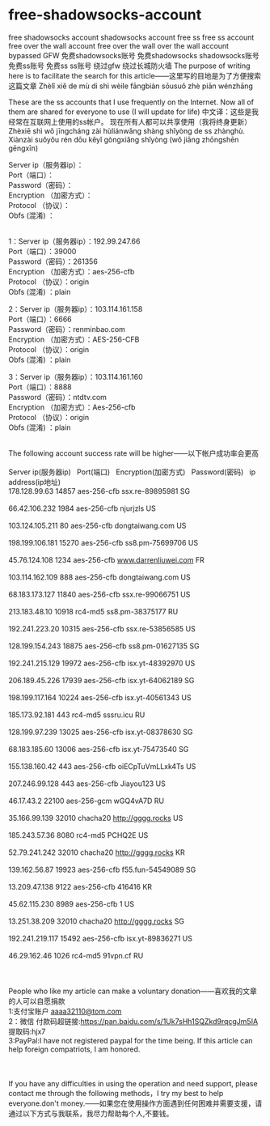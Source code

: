 # free-shadowsocks-account
free shadowsocks account shadowsocks account free ss free ss account free over the wall account free over the wall over the wall account bypassed GFW 免费shadowsocks账号 免费shadowsocks shadowsocks账号 免费ss账号 免费ss ss账号 绕过gfw 绕过长城防火墙 The purpose of writing here is to facilitate the search for this article——这里写的目地是为了方便搜索这篇文章 Zhèlǐ xiě de mù di shì wèile fāngbiàn sōusuǒ zhè piān wénzhāng

These are the ss accounts that I use frequently on the Internet. Now all of them are shared for everyone to use (I will update for life)&nbsp;中文译：这些是我经常在互联网上使用的ss帐户。 现在所有人都可以共享使用（我将终身更新）Zhèxiē shì wǒ jīngcháng zài hùliánwǎng shàng shǐyòng de ss zhànghù. Xiànzài suǒyǒu rén dōu kěyǐ gòngxiǎng shǐyòng (wǒ jiāng zhōngshēn gēngxīn)

Server ip（服务器ip）：
<br>Port（端口）：
<br>Password（密码）：
<br>Encryption （加密方式）：
<br>Protocol （协议）：
<br> Obfs (混淆) ：

<br>1：Server ip（服务器ip）：192.99.247.66 
<br>Port（端口）：39000
<br>Password（密码）：261356
<br>Encryption （加密方式）：aes-256-cfb
<br>Protocol （协议）：origin
<br> Obfs (混淆) ：plain

2：Server ip（服务器ip）：103.114.161.158
<br>Port（端口）：6666
<br>Password（密码）：renminbao.com
<br>Encryption （加密方式）：AES-256-CFB
<br>Protocol （协议）：origin
<br> Obfs (混淆) ：plain

3：Server ip（服务器ip）：103.114.161.160
<br>Port（端口）：8888
<br>Password（密码）：ntdtv.com
<br>Encryption （加密方式）：Aes-256-cfb
<br>Protocol （协议）：origin
<br> Obfs (混淆) ：plain
&nbsp;

<br>The following account success rate will be higher——以下帐户成功率会更高
<br>
<br>Server ip(服务器ip)&nbsp;&nbsp;&nbsp;Port(端口)&nbsp;&nbsp;&nbsp;Encryption(加密方式)&nbsp;&nbsp;&nbsp;Password(密码)&nbsp;&nbsp;&nbsp;ip address(ip地址)
<br>178.128.99.63	14857	aes-256-cfb	ssx.re-89895981	SG	
<br>66.42.106.232	1984	aes-256-cfb	njurjzls	US	
<br>103.124.105.211	80	aes-256-cfb	dongtaiwang.com	US	
<br>198.199.106.181	15270	aes-256-cfb	ss8.pm-75699706	US	
<br>45.76.124.108	1234	aes-256-cfb	www.darrenliuwei.com	FR	
<br>103.114.162.109	888	aes-256-cfb	dongtaiwang.com	US	
<br>68.183.173.127	11840	aes-256-cfb	ssx.re-99066751	US	
<br>213.183.48.10	10918	rc4-md5	ss8.pm-38375177	RU	
<br>192.241.223.20	10315	aes-256-cfb	ssx.re-53856585	US	
<br>128.199.154.243	18875	aes-256-cfb	ss8.pm-01627135	SG	
<br>192.241.215.129	19972	aes-256-cfb	isx.yt-48392970	US	
<br>206.189.45.226	17939	aes-256-cfb	isx.yt-64062189	SG	
<br>198.199.117.164	10224	aes-256-cfb	isx.yt-40561343	US	
<br>185.173.92.181	443	rc4-md5	sssru.icu	RU	
<br>128.199.97.239	13025	aes-256-cfb	isx.yt-08378630	SG	
<br>68.183.185.60	13006	aes-256-cfb	isx.yt-75473540	SG	
<br>155.138.160.42	443	aes-256-cfb	oiECpTuVmLLxk4Ts	US	
<br>207.246.99.128	443	aes-256-cfb	Jiayou123	US	
<br>46.17.43.2	22100	aes-256-gcm	wGQ4vA7D	RU	
<br>35.166.99.139	32010	chacha20	http://gggg.rocks	US	
<br>185.243.57.36	8080	rc4-md5	PCHQ2E	US	
<br>52.79.241.242	32010	chacha20	http://gggg.rocks	KR	
<br>139.162.56.87	19923	aes-256-cfb	f55.fun-54549089	SG	
<br>13.209.47.138	9122	aes-256-cfb	416416	KR	
<br>45.62.115.230	8989	aes-256-cfb	1	US	
<br>13.251.38.209	32010	chacha20	http://gggg.rocks	SG	
<br>192.241.219.117	15492	aes-256-cfb	isx.yt-89836271		US	
<br>46.29.162.46	1026	rc4-md5	91vpn.cf	RU	
<br>
<br>
<br>People who like my article can make a voluntary donation——喜欢我的文章的人可以自愿捐款
<br>1:支付宝账户 aaaa32110@tom.com
<br>2：微信 付款码超链接:https://pan.baidu.com/s/1Uk7sHh1SQZkd9rqcgJm5IA 提取码:hjx7 
<br>3:PayPal:I have not registered paypal for the time being. If this article can help foreign compatriots, I am honored.
<br>
<br>
<br>
<br>If you have any difficulties in using the operation and need support, please contact me through the following methods，I try my best to help everyone.don't money.——如果您在使用操作方面遇到任何困难并需要支援，请通过以下方式与我联系，我尽力帮助每个人,不要钱。















